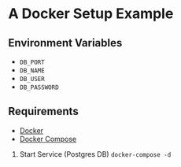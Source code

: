 # A Docker Setup Example

## Environment Variables

- `DB_PORT` 
- `DB_NAME`
- `DB_USER`
- `DB_PASSWORD`

## Requirements

- [Docker](https://www.docker.com)
- [Docker Compose](https://www.docs.docker.com/compose)

1. Start Service (Postgres DB) `docker-compose -d`

